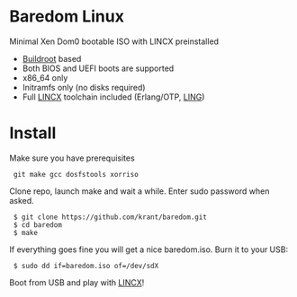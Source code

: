 # Baredom Linux

Minimal Xen Dom0 bootable ISO with LINCX preinstalled

 * [Buildroot](http://buildroot.net) based
 * Both BIOS and UEFI boots are supported
 * x86_64 only
 * Initramfs only (no disks required)
 * Full [LINCX](https://github.com/FlowForwarding/lincx) toolchain included (Erlang/OTP, [LING](https://github.com/cloudozer/ling))

# Install

Make sure you have prerequisites
```
 git make gcc dosfstools xorriso
```
Clone repo, launch make and wait a while. Enter sudo password when asked.
```
 $ git clone https://github.com/krant/baredom.git
 $ cd baredom
 $ make
```
If everything goes fine you will get a nice baredom.iso. Burn it to your USB:
```
 $ sudo dd if=baredom.iso of=/dev/sdX
```
Boot from USB and play with [LINCX](https://github.com/FlowForwarding/lincx)!
